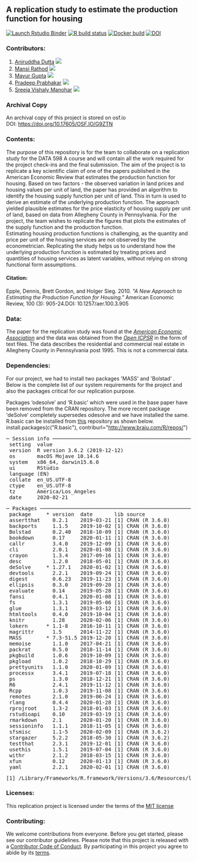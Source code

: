 
## A replication study to estimate the production function for housing

<!-- badges: start -->
[![Launch Rstudio Binder](http://mybinder.org/badge_logo.svg)](https://mybinder.org/v2/gh/ReplicationStudy/ReplicationStudyToEstimatePFforHousing/master?urlpath=rstudio)
[![R build status](https://github.com/ReplicationStudy/ReplicationStudyToEstimatePFforHousing/workflows/R-CMD-check/badge.svg)](https://github.com/ReplicationStudy/ReplicationStudyToEstimatePFforHousing/actions)
[![Docker build](https://github.com/ReplicationStudy/ReplicationStudyToEstimatePFforHousing/workflows/Docker-build/badge.svg)](https://github.com/ReplicationStudy/ReplicationStudyToEstimatePFforHousing/actions)
[![DOI](https://img.shields.io/badge/OSF-DOI%3A%2010.17605%2FOSF.IO%2FG9ZTN-brightgreen)](https://osf.io/g9ztn/)
<!-- badges: end -->


### Contributors: 

1. [Aniruddha Dutta](https://github.com/aniruddha29) [![](https://orcid.org/sites/default/files/images/orcid_16x16.png)](https://orcid.org/0000-0002-3905-946X)
2. [Mansi Rathod](https://github.com/rathodmansi) [![](https://orcid.org/sites/default/files/images/orcid_16x16.png)]( https://orcid.org/0000-0001-7089-4300 )
3. [Mayur Gupta](https://github.com/mayurgpt07) [![](https://orcid.org/sites/default/files/images/orcid_16x16.png)](https://orcid.org/0000-0001-9139-5519) 
4. [Pradeep Prabhakar](https://github.com/Pradeepprabhakar92) [![](https://orcid.org/sites/default/files/images/orcid_16x16.png)](https://orcid.org/0000-0001-6202-5607) 
5. [Sreeja Vishaly Manohar](https://github.com/Sreejavm) [![](https://orcid.org/sites/default/files/images/orcid_16x16.png)](https://orcid.org/0000-0002-7566-5336 )

### Archival Copy

An archival copy of this project is stored on osf.io  
DOI: https://doi.org/10.17605/OSF.IO/G9ZTN

### Contents:

The purpose of this repository is for the team to collaborate on a replication study for the DATA 598 A course and will contain all the work required for the project check-ins and the final submission. The aim of the project is to replicate a key scientific claim of one of the papers published in the American Economic Review that estimates the production function for housing. Based on two factors - the observed variation in land prices and housing values per unit of land, the paper has provided an algorithm to identify the housing supply function per unit of land. This in turn is used to derive an estimate of the underlying production function. The approach yielded plausible estimates for the price elasticity of housing supply per unit of land, based on data from Allegheny County in Pennsylvania. For the project, the team wishes to replicate the figures that plots the estimates of the supply function and the production function. \
Estimating housing production functions is challenging, as the quantity and price per unit of the housing services are not observed by the econometrician. Replicating the study helps us to understand how the underlying production function is estimated by treating prices and quantities of housing services as latent variables, without relying on strong functional form assumptions.
#### Citation:
Epple, Dennis, Brett Gordon, and Holger Sieg. 2010. *"A New Approach to Estimating the Production Function for Housing."* American Economic Review, 100 (3): 905-24.DOI: 10.1257/aer.100.3.905

### Data:
The paper for the replication study was found at the *[American Economic Association](https://www.aeaweb.org/articles?id=10.1257/aer.100.3.905)* and the data was obtained from the *[Open ICPSR](https://www.openicpsr.org/openicpsr/project/112360/version/V1/view)* in the form of text files. The data describes the residential and commercial real estate in Allegheny County in Pennsylvania post 1995. This is not a commercial data. <br/>

### Dependencies:
For our project, we had to install two packages 'MASS' and 'Bolstad' . Below is the complete list of our system requirements for the project and also the packages critical for our replication purpose.

Packages ‘odesolve’ and 'R.basic' which were used in the base paper have been removed from the CRAN repository. The more recent package 'deSolve' completely supersedes odesolve and we have installed the same. R.basic can be installed from [this](http://www.braju.com/R/repos/) repository as shown below. \
install.packages(c("R.basic"), contriburl="http://www.braju.com/R/repos/")

<pre>
─ Session info ───────────────────────────────────────────────────
 setting  value                       
 version  R version 3.6.2 (2019-12-12)
 os       macOS Mojave 10.14.6        
 system   x86_64, darwin15.6.0        
 ui       RStudio                     
 language (EN)                        
 collate  en_US.UTF-8                 
 ctype    en_US.UTF-8                 
 tz       America/Los_Angeles         
 date     2020-02-21                  
</pre>
<pre>
─ Packages ───────────────────────────────────────────────────────
 package     * version  date       lib source        
 assertthat    0.2.1    2019-03-21 [1] CRAN (R 3.6.0)
 backports     1.1.5    2019-10-02 [1] CRAN (R 3.6.0)
 Bolstad       0.2.40   2018-10-09 [1] CRAN (R 3.6.0)
 bookdown      0.17     2020-01-11 [1] CRAN (R 3.6.0)
 callr         3.4.0    2019-12-09 [1] CRAN (R 3.6.0)
 cli           2.0.1    2020-01-08 [1] CRAN (R 3.6.0)
 crayon        1.3.4    2017-09-16 [1] CRAN (R 3.6.0)
 desc          1.2.0    2018-05-01 [1] CRAN (R 3.6.0)
 deSolve     * 1.27.1   2020-01-02 [1] CRAN (R 3.6.0)
 devtools      2.2.1    2019-09-24 [1] CRAN (R 3.6.0)
 digest        0.6.23   2019-11-23 [1] CRAN (R 3.6.0)
 ellipsis      0.3.0    2019-09-20 [1] CRAN (R 3.6.0)
 evaluate      0.14     2019-05-28 [1] CRAN (R 3.6.0)
 fansi         0.4.1    2020-01-08 [1] CRAN (R 3.6.0)
 fs            1.3.1    2019-05-06 [1] CRAN (R 3.6.0)
 glue          1.3.1    2019-03-12 [1] CRAN (R 3.6.0)
 htmltools     0.4.0    2019-10-04 [1] CRAN (R 3.6.0)
 knitr         1.28     2020-02-06 [1] CRAN (R 3.6.0)
 lokern      * 1.1-8    2016-10-11 [1] CRAN (R 3.6.0)
 magrittr      1.5      2014-11-22 [1] CRAN (R 3.6.0)
 MASS        * 7.3-51.5 2019-12-20 [1] CRAN (R 3.6.0)
 memoise       1.1.0    2017-04-21 [1] CRAN (R 3.6.0)
 packrat       0.5.0    2018-11-14 [1] CRAN (R 3.6.0)
 pkgbuild      1.0.6    2019-10-09 [1] CRAN (R 3.6.0)
 pkgload       1.0.2    2018-10-29 [1] CRAN (R 3.6.0)
 prettyunits   1.1.0    2020-01-09 [1] CRAN (R 3.6.0)
 processx      3.4.1    2019-07-18 [1] CRAN (R 3.6.0)
 ps            1.3.0    2018-12-21 [1] CRAN (R 3.6.0)
 R6            2.4.1    2019-11-12 [1] CRAN (R 3.6.0)
 Rcpp          1.0.3    2019-11-08 [1] CRAN (R 3.6.0)
 remotes       2.1.0    2019-06-24 [1] CRAN (R 3.6.0)
 rlang         0.4.4    2020-01-28 [1] CRAN (R 3.6.0)
 rprojroot     1.3-2    2018-01-03 [1] CRAN (R 3.6.0)
 rstudioapi    0.10     2019-03-19 [1] CRAN (R 3.6.0)
 rmarkdown     2.1      2020-01-20 [1] CRAN (R 3.6.0)
 sessioninfo   1.1.1    2018-11-05 [1] CRAN (R 3.6.0)
 sfsmisc       1.1-5    2020-02-09 [1] CRAN (R 3.6.2)
 stargazer     5.2.2    2018-05-30 [1] CRAN (R 3.6.2)
 testthat      2.3.1    2019-12-01 [1] CRAN (R 3.6.0)
 usethis       1.5.1    2019-07-04 [1] CRAN (R 3.6.0)
 withr         2.1.2    2018-03-15 [1] CRAN (R 3.6.0)
 xfun          0.12     2020-01-13 [1] CRAN (R 3.6.0)
 yaml          2.2.1    2020-02-01 [1] CRAN (R 3.6.0)
</pre>
<pre>
[1] /Library/Frameworks/R.framework/Versions/3.6/Resources/library
</pre>

### Licenses:

This replication project is licensed under the terms of the [MIT license](https://github.com/ReplicationStudy/ReplicationStudyToEstimatePFforHousing/blob/master/LICENSE.md)

### Contributing:
We welcome contributions from everyone. Before you get started, please see our contributor guidelines. Please note that this project is released with a [Contributor Code of Conduct](https://github.com/ReplicationStudy/ReplicationStudyToEstimatePFforHousing/blob/master/CODE_OF_CONDUCT.md). By participating in this project you agree to abide by its [terms](https://github.com/ReplicationStudy/ReplicationStudyToEstimatePFforHousing/blob/master/CONTRIBUTING.md).

